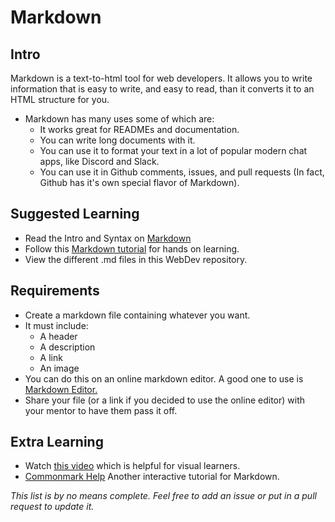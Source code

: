 # Markdown 

## Intro

Markdown is a text-to-html tool for web developers. It allows you to write information that is easy to write, and easy to read, than it converts it to an HTML structure for you. 

- Markdown has many uses some of which are: 
    - It works great for READMEs and documentation.
    - You can write long documents with it.
    - You can use it to format your text in a lot of popular modern chat apps, like Discord and Slack.
    - You can use it in Github comments, issues, and pull requests (In fact, Github has it's own special flavor of Markdown).

## Suggested Learning

- Read the Intro and Syntax on [Markdown](https://daringfireball.net/projects/markdown/)
- Follow this [Markdown tutorial](http://www.markdowntutorial.com/) for hands on learning.
- View the different .md files in this WebDev repository.

## Requirements

- Create a markdown file containing whatever you want.
- It must include: 
    - A header
    - A description
    - A link
    - An image
- You can do this on an online markdown editor. A good one to use is [Markdown Editor.](https://jbt.github.io/markdown-editor/)
- Share your file (or a link if you decided to use the online editor) with your mentor to have them pass it off.

## Extra Learning

- Watch [this video](https://www.youtube.com/watch?v=_gknWWa2OF0) which is helpful for visual learners.
- [Commonmark Help](http://commonmark.org/help/) Another interactive tutorial for Markdown.

*This list is by no means complete. Feel free to add an issue or put in a pull request to update it.*
